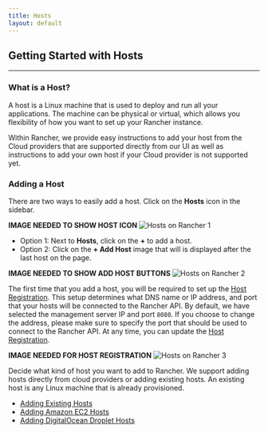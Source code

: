 ```yaml
---
title: Hosts 
layout: default
---
```


## Getting Started with Hosts
---

### What is a Host?

A host is a Linux machine that is used to deploy and run all your applications. The machine can be physical or virtual, which allows you flexibility of how you want to set up your Rancher instance. 

Within Rancher, we provide easy instructions to add your host from the Cloud providers that are supported directly from our UI as well as instructions to add your own host if your Cloud provider is not supported yet.

### Adding a Host

There are two ways to easily add a host. Click on the **Hosts** icon in the sidebar.

**IMAGE NEEDED TO SHOW HOST ICON**
![Hosts on Rancher 1]({{site.baseurl}}/img/Rancher_hosts1.png)

* Option 1: Next to **Hosts**, click on the **+** to add a host. 
* Option 2: Click on the **+ Add Host** image that will is displayed after the last host on the page.  

**IMAGE NEEDED TO SHOW ADD HOST BUTTONS**
![Hosts on Rancher 2]({{site.baseurl}}/img/Rancher_hosts2.png)

The first time that you add a host, you will be required to set up the [Host Registration]({{site.baseurl}}/docs/rancher-settings/host-registration/). This setup determines what DNS name or IP address, and port that your hosts will be connected to the Rancher API. By default, we have selected the management server IP and port `8080`.  If you choose to change the address, please make sure to specify the port that should be used to connect to the Rancher API. At any time, you can update the [Host Registration]({{site.baseurl}}/docs/rancher-settings/host-registration/).

**IMAGE NEEDED FOR HOST REGISTRATION**
![Hosts on Rancher 3]({{site.baseurl}}/img/Rancher_hosts-registration1.png)

Decide what kind of host you want to add to Rancher. We support adding hosts directly from cloud providers or adding existing hosts. An existing host is any Linux machine that is already provisioned. 

* [Adding Existing Hosts]({{site.baseurl}}/docs/getting-started/hosts/custom/)
* [Adding Amazon EC2 Hosts]({{site.baseurl}}/docs/getting-started/hosts/amazon/)
* [Adding DigitalOcean Droplet Hosts]({{site.baseurl}}/docs/getting-started/hosts/digitalocean/)





